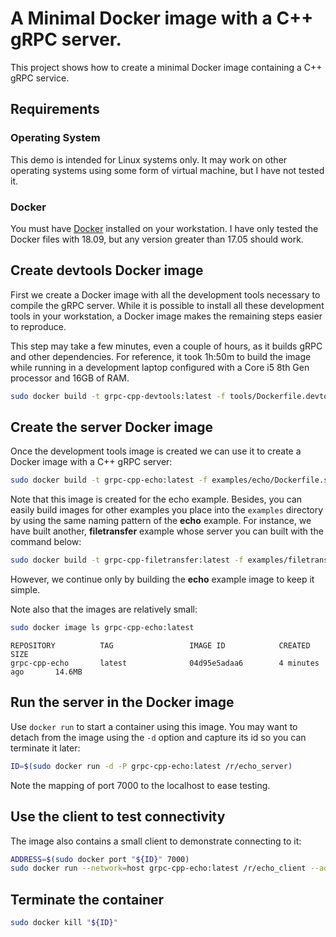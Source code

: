 # A Minimal Docker image with a C++ gRPC server.

This project shows how to create a minimal Docker image containing a C++ gRPC
service.

## Requirements

### Operating System

This demo is intended for Linux systems only. It may work on other operating
systems using some form of virtual machine, but I have not tested it.

### Docker

You must have [Docker][docker-link] installed on your workstation. I have only
tested the Docker files with 18.09, but any version greater than 17.05 should
work.

## Create devtools Docker image

First we create a Docker image with all the development tools necessary to
compile the gRPC server. While it is possible to install all these development
tools in your workstation, a Docker image makes the remaining steps easier to
reproduce.

This step may take a few minutes, even a couple of hours, as it builds gRPC and other dependencies. For reference, it took 1h:50m to build the image while running in a development laptop configured with a Core i5 8th Gen processor and 16GB of RAM.

```bash
sudo docker build -t grpc-cpp-devtools:latest -f tools/Dockerfile.devtools tools
```

## Create the server Docker image

Once the development tools image is created we can use it to create a Docker
image with a C++ gRPC server:

```bash
sudo docker build -t grpc-cpp-echo:latest -f examples/echo/Dockerfile.server .
```

Note that this image is created for the echo example. Besides, you can easily build images for other examples you place into the `examples` directory by using the same naming pattern of the **echo** example. For instance, we have built another, **filetransfer** example whose server you can built with the command below:

```bash
sudo docker build -t grpc-cpp-filetransfer:latest -f examples/filetransfer/Dockerfile.server .
```

However, we continue only by building the **echo** example image to keep it simple.

Note also that the images are relatively small:

```bash
sudo docker image ls grpc-cpp-echo:latest
```

```console
REPOSITORY          TAG                 IMAGE ID            CREATED             SIZE
grpc-cpp-echo       latest              04d95e5adaa6        4 minutes ago       14.6MB
```

## Run the server in the Docker image

Use `docker run` to start a container using this image. You may want to detach
from the image using the `-d` option and capture its id so you can terminate it
later:

```bash
ID=$(sudo docker run -d -P grpc-cpp-echo:latest /r/echo_server)
```

Note the mapping of port 7000 to the localhost to ease testing.

## Use the client to test connectivity

The image also contains a small client to demonstrate connecting to it:

```bash
ADDRESS=$(sudo docker port "${ID}" 7000)
sudo docker run --network=host grpc-cpp-echo:latest /r/echo_client --address "${ADDRESS}"
```

## Terminate the container

```bash
sudo docker kill "${ID}"
```

[docker-link]: https://www.docker.com/
